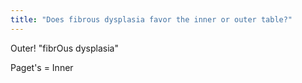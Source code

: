 ```yaml
---
title: "Does fibrous dysplasia favor the inner or outer table?"
---
```

Outer! &quot;fibrOus dysplasia&quot;

Paget's = Inner

